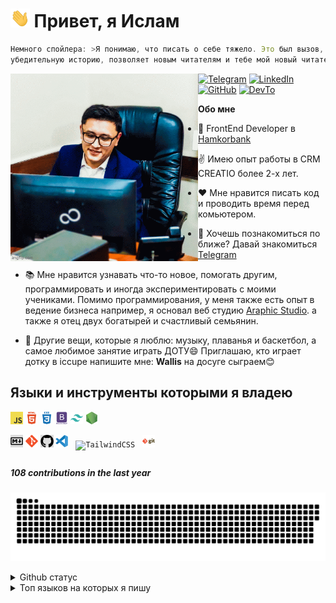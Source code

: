 # <a href="#"><img height="30px" alt="GIF of waving hand" src="assets/handwave.gif"></a> Привет, я Ислам 

```js
Немного спойлера: >Я понимаю, что писать о себе тяжело. Это был вызов, с которым я тоже столкнулся (сейчас😄). Но я прошел через это, и теперь моя страница приветствия на github рассказывает
убедительную историю, позволяет новым читателям и тебе мой новый читатель познакомиться со мной, прежде чем ты решишь нанять меня или подписаться.
```

<a href="https://dev.to/ibrakhimzhanov" target="_blank"><img align="left" height="300px" alt="GIF about me" src="assets/readme_me.gif"></a>

<a href="https://t.me/ibrakhimzhanovit" target="_blank"><img src="https://img.shields.io/badge/-Telegram-0088cc?style=flat-square&logo=telegram" alt="Telegram"></a>
<a href="https://www.linkedin.com/in/ibrakhimzhanov/" target="_blank"><img src="https://img.shields.io/badge/linkedin-0088cc?style=flat-square&logo=linkedin&logoColor=white" alt="LinkedIn"></a>
<a href="https://github.com/Ibrakhimzhanov" target="_blank"><img src="https://img.shields.io/badge/-GitHub-0088cc?style=flat-square&logo=github" alt="GitHub"></a>
<a href="https://dev.to/ibrakhimzhanov" target="_blank"><img src="https://img.shields.io/badge/-dev.to-0088cc?style=flat-square&logo=dev.to" alt="DevTo"></a>

**Обо мне**

  - 💼 FrontEnd Developer в [Hamkorbank](https://hamkorbank.uz)  
  - ✌️  Имею опыт работы в CRM CREATIO  более 2-х лет.
  - ❤️ Мне нравится писать код и проводить время перед комьютером.
  - 💬 Хочешь познакомиться по ближе? Давай знакомиться [Telegram](https://t.me/ibrakhimzhanovit)
  
  
- 📚 Мне нравится узнавать что-то новое, помогать другим, программировать и иногда экспериментировать c моими учениками. Помимо программирования, у меня также есть опыт в ведение бизнеса  например, я основал веб студию [Araphic Studio](https://araphic.uz/). а также я отец двух богатырей и счастливый семьянин. 

- 📌 Другие вещи, которые я люблю: музыку, плаванья и баскетбол, а самое любимое занятие играть ДОТУ😄 Приглашаю, кто играет дотку в iccupe напишите мне: **Wallis** на досуге сыграем😊

## Языки и инструменты которыми я владею

<code><img height="20" src="https://raw.githubusercontent.com/github/explore/80688e429a7d4ef2fca1e82350fe8e3517d3494d/topics/javascript/javascript.png"></code>
<code><a href="https://developer.mozilla.org/en-US/docs/Web/HTML"><img height="20" style="margin 10px" alt="HTML" src="assets/icons/html.svg" title="HTML"></a></code>
<code><a href="https://developer.mozilla.org/en-US/docs/Web/CSS"><img height="20" style="margin 10px" alt="CSS" src="assets/icons/css.svg" title="CSS"></a></code>
<code><a href="https://getbootstrap.com/"><img height="20" alt="The Bootstrap framework" style="margin 10px" src="assets/icons/bootstrap.svg" title="Bootstrap"></a></code>
<code><a href="https://tailwindcss.com/"><img height="20" alt="Tailwind CSS framework" style="margin 10px" src="assets/icons/tailwindcss.svg" title="Tailwind CSS"></a></code>
<code><img height="20" src="https://raw.githubusercontent.com/github/explore/80688e429a7d4ef2fca1e82350fe8e3517d3494d/topics/nodejs/nodejs.png"></code>
<!-- <code><img height="20" style="margin 10px" src="https://raw.githubusercontent.com/github/explore/80688e429a7d4ef2fca1e82350fe8e3517d3494d/topics/typescript/typescript.png"></code> -->
<!-- <code><img style="margin 10px" src="https://api.iconify.design/vscode-icons:file-type-reactjs.svg" alt="React" height="20"></code> -->
<!-- <code><img style="margin 10px" src="https://api.iconify.design/logos:redux.svg" alt="Redux" height="20" /></code> -->
<!-- <code><img style="margin: 10px" src="https://api.iconify.design/logos:webpack.svg" alt="Webpack" height="20" /></code> -->
<!-- <code><img style="margin: 10px" src="https://user-images.githubusercontent.com/53177375/100646696-a427e900-333e-11eb-87f5-503de8ab1ab6.png" alt="Material-UI" height="20" /></code> -->
<!-- 
<code><img height="20" src="https://raw.githubusercontent.com/github/explore/80688e429a7d4ef2fca1e82350fe8e3517d3494d/topics/docker/docker.png"></code> -->

<code><a href="https://daringfireball.net/projects/markdown/"><img height="20" style="margin 10px" alt="Markdown" src="assets/icons/markdown.svg" title="Markdown"></a></code>
<code><a href="https://git-scm.com/"><img height="20" alt="Git" style="margin 10px" src="assets/icons/git.svg" title="Git"></a></code>
<code><a href="https://github.com/"><img height="20" alt="GitHub" style="margin 10px" src="assets/icons/GitHub-Mark.svg" title="GitHub"></a></code>
<code><a href="https://code.visualstudio.com/"><img height="20" style="margin 10px" alt="Visual Studio Code" src="assets/icons/vscode.svg" title="VS Code"></a></code>
<code><img style="margin: 8px" src="https://api.iconify.design/logos:tailwindcss-icon.svg" alt="TailwindCSS" height="20" /></code>
<code><img height="20" src="https://raw.githubusercontent.com/github/explore/80688e429a7d4ef2fca1e82350fe8e3517d3494d/topics/git/git.png"></code>




##### 108 contributions in the last year
[![Header image for profile](assets/snake.svg)](https://github.com/Ibrakhimzhanov)

<details>
<summary>Github статус</summary>
<div markdown="1">
  
![Ibrakhimzhanov's GitHub](https://github-readme-stats.vercel.app/api?username=ibrakhimzhanov&count_private=true&show_icons=true&theme=tokyonight&hide=issues,contribs)
  
</div>
</details>

<details>
<summary>Топ языков на которых я пишу</summary>
<div markdown="2">
  
![Top langs](https://github-readme-stats.vercel.app/api/top-langs/?username=ibrakhimzhanov&layout=compact)
  
</div>
</details>




